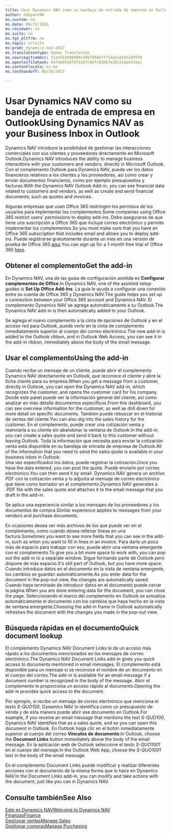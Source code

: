 ```yaml
---
title: Usar Dynamics NAV como su bandeja de entrada de empresa en Outlook
author: edupont04
ms.custom: na
ms.date: 09/22/2016
ms.reviewer: na
ms.suite: na
ms.tgt_pltfrm: na
ms.topic: article
ms-prod: dynamics-nav-2017
ms.translationtype: Human Translation
ms.sourcegitcommit: 51adfb3588099c496f0946ff71da5c6fe518f070
ms.openlocfilehash: 647ebd5d4f47a367c86fc02057e28c514a433aec
ms.contentlocale: es-mx
ms.lasthandoff: 06/26/2017

---
```


# <a name="using-dynamics-nav-as-your-business-inbox-in-outlook"></a><span data-ttu-id="8c467-102">Usar Dynamics NAV como su bandeja de entrada de empresa en Outlook</span><span class="sxs-lookup"><span data-stu-id="8c467-102">Using Dynamics NAV as your Business Inbox in Outlook</span></span>
<span data-ttu-id="8c467-103">Dynamics NAV introduce la posibilidad de gestionar las interacciones comerciales con sus clientes y proveedores directamente en Microsoft Outlook.</span><span class="sxs-lookup"><span data-stu-id="8c467-103">Dynamics NAV introduces the ability to manage business interactions with your customers and vendors, directly in Microsoft Outlook.</span></span> <span data-ttu-id="8c467-104">Con el complemento Outlook para Dynamics NAV, puede ver los datos financieros relativos a los clientes y los proveedores, así como crear y enviar documentos financieros, como por ejemplo presupuestos y facturas.</span><span class="sxs-lookup"><span data-stu-id="8c467-104">With the Dynamics NAV Outlook Add-in, you can see financial data related to customers and vendors, as well as create and send financial documents, such as quotes and invoices.</span></span>  

<span data-ttu-id="8c467-105">Algunas empresas que usan Office 365 restringen los permisos de los usuarios para implementar los complementos.</span><span class="sxs-lookup"><span data-stu-id="8c467-105">Some companies using Office 365 restrict users’ permissions to deploy add-ins.</span></span> <span data-ttu-id="8c467-106">Debe asegurarse de que tiene una suscripción a Office 365 que incluye correo electrónico y permite implementar los complementos.</span><span class="sxs-lookup"><span data-stu-id="8c467-106">So you must make sure that you have an Office 365 subscription that includes email and allows you to deploy add-ins.</span></span> <span data-ttu-id="8c467-107">Puede registrarse gratuitamente durante un mes en una versión de prueba de Office 365 [aquí](https://products.office.com/try).</span><span class="sxs-lookup"><span data-stu-id="8c467-107">You can sign up for a 1-month free trial of Office 365 [here](https://products.office.com/try).</span></span>  

## <a name="get-the-add-in"></a><span data-ttu-id="8c467-108">Obtener el complemento</span><span class="sxs-lookup"><span data-stu-id="8c467-108">Get the add-in</span></span>
<span data-ttu-id="8c467-109">En Dynamics NAV, una de las guías de configuración asistida es **Configurar complementos de Office**.</span><span class="sxs-lookup"><span data-stu-id="8c467-109">In Dynamics NAV, one of the assisted setup guides is **Set Up Office Add-Ins**.</span></span> <span data-ttu-id="8c467-110">La guía le ayuda a configurar una conexión entre su cuenta de Office 365 y Dynamics NAV.</span><span class="sxs-lookup"><span data-stu-id="8c467-110">The guide helps you  set up a connection between your Office 365 account and Dynamics NAV.</span></span> <span data-ttu-id="8c467-111">El complemento Dynamics NAV se agrega automáticamente a su Outlook.</span><span class="sxs-lookup"><span data-stu-id="8c467-111">The Dynamics NAV add-in is then automatically added to your Outlook.</span></span>  

<span data-ttu-id="8c467-112">Se agrega el nuevo complemento a la cinta de opciones de Outlook y en el acceso red para Outlook, puede verlo en la cinta de complemento inmediatamente superior al cuerpo del correo electrónico.</span><span class="sxs-lookup"><span data-stu-id="8c467-112">The new add-in is added to the Outlook ribbon, and in Outlook Web Access, you can see it in the add-in ribbon, immediately above the body of the email message.</span></span>  

## <a name="using-the-add-in"></a><span data-ttu-id="8c467-113">Usar el complemento</span><span class="sxs-lookup"><span data-stu-id="8c467-113">Using the add-in</span></span>
<span data-ttu-id="8c467-114">Cuando recibe un mensaje de un cliente, puede abrir el complemento Dynamics NAV directamente en Outlook, que reconoce el cliente y abre la ficha cliente para su empresa.</span><span class="sxs-lookup"><span data-stu-id="8c467-114">When you get a message from a customer, directly in Outlook, you can open the Dynamics NAV add-in, which recognizes the customer, and opens the customer card for his company.</span></span> <span data-ttu-id="8c467-115">Desde este panel puede ver la información general del cliente, así como analizar en más detalle documentos específicos.</span><span class="sxs-lookup"><span data-stu-id="8c467-115">From this dashboard, you can see overview information for the customer, as well as drill down for more detail on specific documents.</span></span> <span data-ttu-id="8c467-116">También puede rebuscar en el historial de ventas del cliente.</span><span class="sxs-lookup"><span data-stu-id="8c467-116">You can also dig into the sales history for the customer.</span></span>
<span data-ttu-id="8c467-117">En el complemento, puede crear una cotización venta y reenviarla a su cliente sin abandonar la ventana de Outlook.</span><span class="sxs-lookup"><span data-stu-id="8c467-117">In the add-in, you can create a sales quote and send it back to this customer without leaving Outlook.</span></span> <span data-ttu-id="8c467-118">Toda la información que necesita para enviar la cotización venta está disponible en su bandeja de entrada de empresa de Outlook.</span><span class="sxs-lookup"><span data-stu-id="8c467-118">All of the information that you need to send the sales quote is available in your business inbox in Outlook.</span></span>  
<span data-ttu-id="8c467-119">Una vez especificados los datos, puede registrar la cotización.</span><span class="sxs-lookup"><span data-stu-id="8c467-119">Once you have the data entered, you can post the quote.</span></span> <span data-ttu-id="8c467-120">Puede enviarlo por correo electrónico.</span><span class="sxs-lookup"><span data-stu-id="8c467-120">You can then send it by email.</span></span> <span data-ttu-id="8c467-121">Dynamics NAV genera un archivo PDF con la cotización venta y lo adjunta al mensaje de correo electrónico que tiene como borrador en el complemento.</span><span class="sxs-lookup"><span data-stu-id="8c467-121">Dynamics NAV generates a .PDF file with the sales quote and attaches it to the email message that you draft in the add-in.</span></span>  

<span data-ttu-id="8c467-122">Se aplica una experiencia similar a los mensajes de los proveedores y los documentos de compra.</span><span class="sxs-lookup"><span data-stu-id="8c467-122">Similar experience applies to messages from your vendors and purchase documents.</span></span>  

<span data-ttu-id="8c467-123">En ocasiones desea ver más archivos de los que puede ver en el complemento, como cuando desea rellenar líneas en una factura.</span><span class="sxs-lookup"><span data-stu-id="8c467-123">Sometimes you want to see more fields that you can see in the add-in, such as when you want to fill in lines in an invoice.</span></span> <span data-ttu-id="8c467-124">Para darle un poco más de espacio para trabajar con eso, puede abrir una ventana emergente con el complemento.</span><span class="sxs-lookup"><span data-stu-id="8c467-124">To give you a bit more space to work with, you can pop out the add-in to a separate window.</span></span> <span data-ttu-id="8c467-125">Sigue formando parte de Outlook pero dispone de más espacio.</span><span class="sxs-lookup"><span data-stu-id="8c467-125">It's still part of Outlook, but you have more space.</span></span> <span data-ttu-id="8c467-126">Cuando introduce datos en el documento en la vista de ventana emergente, los cambios se guardan automáticamente.</span><span class="sxs-lookup"><span data-stu-id="8c467-126">As you enter data for the document in the pop-out view, the changes are automatically saved.</span></span> <span data-ttu-id="8c467-127">Cuando haya terminado de introducir datos en el documento puede cerrar la página.</span><span class="sxs-lookup"><span data-stu-id="8c467-127">When you are done entering data for the document, you can close the page.</span></span> <span data-ttu-id="8c467-128">Seleccionando el marco del complemento en Outlook se actualiza automáticamente el documento con los cambios que haya hecho en la vista de ventana emergente.</span><span class="sxs-lookup"><span data-stu-id="8c467-128">Choosing the add-in frame in Outlook automatically refreshes the document with the changes you made in the pop-out view.</span></span>  

## <a name="quick-document-lookup"></a><span data-ttu-id="8c467-129">Búsqueda rápidas en el documento</span><span class="sxs-lookup"><span data-stu-id="8c467-129">Quick document lookup</span></span>
<span data-ttu-id="8c467-130">El complemento Dynamics NAV Document Links le da un acceso más rápido a los documentos mencionados en los mensajes de correo electrónico.</span><span class="sxs-lookup"><span data-stu-id="8c467-130">The Dynamics NAV Document Links add-in gives you quick access to documents mentioned in email messages.</span></span> <span data-ttu-id="8c467-131">El complemento está disponible para un mensaje si se reconoce el nombre de un documento en el cuerpo del correo.</span><span class="sxs-lookup"><span data-stu-id="8c467-131">The add-in is available for an email message if a document number is recognized in the body of the message.</span></span> <span data-ttu-id="8c467-132">Abrir el complemento le proporciona un acceso rápido al documento.</span><span class="sxs-lookup"><span data-stu-id="8c467-132">Opening the add-in provides quick access to the document.</span></span>  

<span data-ttu-id="8c467-133">Por ejemplo, si recibe un mensaje de correo electrónico que menciona el texto *S-QUO100*, Dynamics NAV lo identifica como un presupuesto de venda y de esta manera puede abrir ese documento en Outlook.</span><span class="sxs-lookup"><span data-stu-id="8c467-133">For example, if you receive an email message that mentions the text *S-QUO100*, Dynamics NAV identifies that as a sales quote, and so you can open this document in Outlook.</span></span> <span data-ttu-id="8c467-134">En Outlook haga clic en el botón inmediatamente superior al cuerpo del correo **Vínculos de documento**.</span><span class="sxs-lookup"><span data-stu-id="8c467-134">In Outlook, choose the **Document Links** button immediately above the body of the email message.</span></span> <span data-ttu-id="8c467-135">En la aplicación web de Outlook seleccione el texto *S-QUO1001* en el cuerpo del mensaje.</span><span class="sxs-lookup"><span data-stu-id="8c467-135">In the Outlook Web App, choose the *S-QUO1001* text in the body of the email message.</span></span>  

<span data-ttu-id="8c467-136">En el complemento Document Links puede modificar y realizar diferentes acciones con el documento de la misma forma que lo hace en Dynamics NAV.</span><span class="sxs-lookup"><span data-stu-id="8c467-136">In the Document Links add-in, you can modify and take actions with the document, just like you can in Dynamics NAV.</span></span>

## <a name="see-also"></a><span data-ttu-id="8c467-137">Consulte también</span><span class="sxs-lookup"><span data-stu-id="8c467-137">See Also</span></span>
[<span data-ttu-id="8c467-138">Este es Dynamics NAV</span><span class="sxs-lookup"><span data-stu-id="8c467-138">Welcome to Dynamics NAV</span></span>](across-get-started.md)  
[<span data-ttu-id="8c467-139">Finanzas</span><span class="sxs-lookup"><span data-stu-id="8c467-139">Finance</span></span>](finance-setup.md)  
[<span data-ttu-id="8c467-140">Gestionar ventas</span><span class="sxs-lookup"><span data-stu-id="8c467-140">Manage Sales</span></span>](sales-manage-sales.md)  
[<span data-ttu-id="8c467-141">Gestionar compras</span><span class="sxs-lookup"><span data-stu-id="8c467-141">Manage Purchasing</span></span>](purchasing-manage-purchasing.md)  

